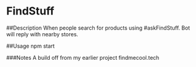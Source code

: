 # FindStuff

##Description
When people search for products using #askFindStuff. Bot will reply with nearby stores.

##Usage
npm start

###Notes
A build off from my earlier project findmecool.tech
